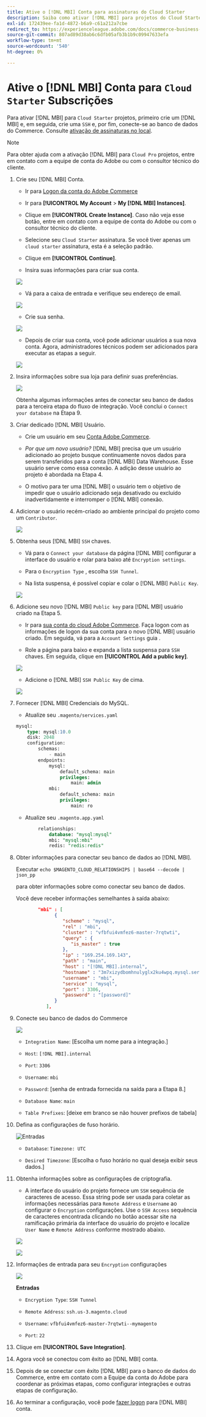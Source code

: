 ```yaml
---
title: Ative o [!DNL MBI] Conta para assinaturas do Cloud Starter
description: Saiba como ativar [!DNL MBI] para projetos do Cloud Starter.
exl-id: 172439ee-fa1d-4872-b6a9-c61a212a7cbe
redirect_to: https://experienceleague.adobe.com/docs/commerce-business-intelligence/mbi/start/onpremise-activation.html?lang=en
source-git-commit: 807ad89d38ab6c6dfb05afb3b1b9c09947633efa
workflow-type: tm+mt
source-wordcount: '540'
ht-degree: 0%

---
```


# Ative o [!DNL MBI] Conta para `Cloud Starter` Subscrições

Para ativar [!DNL MBI] para `Cloud Starter` projetos, primeiro crie um [!DNL MBI] e, em seguida, crie uma `SSH` e, por fim, conecte-se ao banco de dados do Commerce. Consulte [ativação de assinaturas no local](../getting-started/onpremise-activation.md).

>[!NOTE]
>
>Para obter ajuda com a ativação [!DNL MBI] para `Cloud Pro` projetos, entre em contato com a equipe de conta do Adobe ou com o consultor técnico do cliente.

1. Crie seu [!DNL MBI] Conta.

   - Ir para [Logon da conta do Adobe Commerce](https://account.magento.com/customer/account/login)

   - Ir para **[!UICONTROL My Account** > **My [!DNL MBI] Instances]**.

   - Clique em **[!UICONTROL Create Instance]**. Caso não veja esse botão, entre em contato com a equipe de conta do Adobe ou com o consultor técnico do cliente.

   - Selecione seu `Cloud Starter` assinatura. Se você tiver apenas um `cloud starter` assinatura, esta é a seleção padrão.

   - Clique em **[!UICONTROL Continue]**.

   - Insira suas informações para criar sua conta.

   ![](../assets/create-account-2.png)

   - Vá para a caixa de entrada e verifique seu endereço de email.

   ![](../assets/create-account-3.png)

   - Crie sua senha.

   ![](../assets/create-account-4.png)

   - Depois de criar sua conta, você pode adicionar usuários a sua nova conta. Agora, administradores técnicos podem ser adicionados para executar as etapas a seguir.

   ![](../assets/create-account-5.png)

1. Insira informações sobre sua loja para definir suas preferências.

   ![](../assets/create-account-6.png)

   Obtenha algumas informações antes de conectar seu banco de dados para a terceira etapa do fluxo de integração. Você conclui o `Connect your database` na Etapa 9.

1. Criar dedicado [!DNL MBI] Usuário.

   - Crie um usuário em seu [Conta Adobe Commerce](https://account.magento.com/customer/account/login).

   - _Por que um novo usuário?_ [!DNL MBI] precisa que um usuário adicionado ao projeto busque continuamente novos dados para serem transferidos para a conta [!DNL MBI] Data Warehouse. Esse usuário serve como essa conexão. A adição desse usuário ao projeto é abordada na Etapa 4.

   - O motivo para ter uma [!DNL MBI] o usuário tem o objetivo de impedir que o usuário adicionado seja desativado ou excluído inadvertidamente e interromper o [!DNL MBI] conexão.

1. Adicionar o usuário recém-criado ao ambiente principal do projeto como um `Contributor`.

   ![](../assets/create-account-7.png)

1. Obtenha seus [!DNL MBI] `SSH` chaves.

   - Vá para o `Connect your database` da página [!DNL MBI] configurar a interface do usuário e rolar para baixo até `Encryption settings`.

   - Para o `Encryption Type` , escolha `SSH Tunnel`.

   - Na lista suspensa, é possível copiar e colar o [!DNL MBI] `Public Key`.

   ![](../assets/create-account-8.png)

1. Adicione seu novo [!DNL MBI] `Public key` para [!DNL MBI] usuário criado na Etapa 5.

   - Ir para [sua conta do cloud Adobe Commerce](https://account.magento.com/cloud/customer/login/). Faça logon com as informações de logon da sua conta para o novo [!DNL MBI] usuário criado. Em seguida, vá para a `Account Settings` guia .

   - Role a página para baixo e expanda a lista suspensa para `SSH` chaves. Em seguida, clique em **[!UICONTROL Add a public key]**.

   ![](../assets/create-account-9.png)

   - Adicione o [!DNL MBI] `SSH Public Key` de cima.

   ![](../assets/create-account-10.png)

1. Fornecer [!DNL MBI] Credenciais do MySQL.

   - Atualize seu `.magento/services.yaml`

   ```sql
   mysql:
       type: mysql:10.0
       disk: 2048
       configuration:
           schemas:
               - main
           endpoints:
               mysql:
                   default_schema: main
                   privileges:
                       main: admin
               mbi:
                   default_schema: main
                   privileges:
                       main: ro
   ```

   - Atualize seu `.magento.app.yaml`

   ```sql
           relationships:
               database: "mysql:mysql"
               mbi: "mysql:mbi"
               redis: "redis:redis"
   ```

1. Obter informações para conectar seu banco de dados ao [!DNL MBI].

   Executar
   `echo $MAGENTO_CLOUD_RELATIONSHIPS | base64 --decode | json_pp`

   para obter informações sobre como conectar seu banco de dados.

   Você deve receber informações semelhantes à saída abaixo:

   ```json
           "mbi" : [
                 {
                    "scheme" : "mysql",
                    "rel" : "mbi",
                    "cluster" : "vfbfui4vmfez6-master-7rqtwti",
                    "query" : {
                       "is_master" : true
                    },
                    "ip" : "169.254.169.143",
                    "path" : "main",
                    "host" : "[!DNL MBI].internal",
                    "hostname" : "3m7xizydbomhnulyglx2ku4wpq.mysql.service._.magentosite.cloud",
                    "username" : "mbi",
                    "service" : "mysql",
                    "port" : 3306,
                    "password" : "[password]"
                 }
              ],
   ```

1. Conecte seu banco de dados do Commerce

   ![](../assets/create-account-11.png)

   - `Integration Name`: [Escolha um nome para a integração.]

   - `Host`: `[!DNL MBI].internal`

   - `Port`: `3306`

   - `Username`: `mbi`

   - `Password`: [senha de entrada fornecida na saída para a Etapa 8.]

   - `Database Name`: `main`

   - `Table Prefixes`: [deixe em branco se não houver prefixos de tabela]

1. Defina as configurações de fuso horário.

   ![Entradas](../assets/create-account-12.png)

   - `Database`: `Timezone: UTC`

   - `Desired Timezone`: [Escolha o fuso horário no qual deseja exibir seus dados.]

1. Obtenha informações sobre as configurações de criptografia.

   - A interface do usuário do projeto fornece um `SSH` sequência de caracteres de acesso. Essa string pode ser usada para coletar as informações necessárias para `Remote Address` e `Username` ao configurar o `Encryption` configurações. Use o `SSH Access` sequência de caracteres encontrada clicando no botão acessar site na ramificação primária da interface do usuário do projeto e localize `User Name` e `Remote Address` conforme mostrado abaixo.

   ![](../assets/create-account-13.png)

   ![](../assets/create-account-14.png)

1. Informações de entrada para seu `Encryption` configurações

   ![](../assets/create-account-15.png)

   **Entradas**

   - `Encryption Type`: `SSH Tunnel`

   - `Remote Address`: `ssh.us-3.magento.cloud`

   - `Username`: `vfbfui4vmfez6-master-7rqtwti--mymagento`

   - `Port`: `22`

1. Clique em **[!UICONTROL Save Integration]**.

1. Agora você se conectou com êxito ao [!DNL MBI] conta.

1. Depois de se conectar com êxito [!DNL MBI] para o banco de dados do Commerce, entre em contato com a Equipe da conta do Adobe para coordenar as próximas etapas, como configurar integrações e outras etapas de configuração.

1. Ao terminar a configuração, você pode [fazer logon](../getting-started/sign-in.md) para [!DNL MBI] conta.
